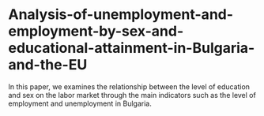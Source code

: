 # Analysis-of-unemployment-and-employment-by-sex-and-educational-attainment-in-Bulgaria-and-the-EU
In this paper, we examines the relationship between the level of education and sex on the labor market through the main indicators such as the level of employment and unemployment in Bulgaria.
